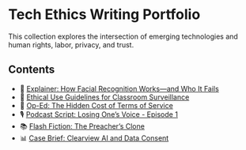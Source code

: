 # Tech Ethics Writing Portfolio  
This collection explores the intersection of emerging technologies and human rights, labor, privacy, and trust.

## Contents  
- 📄 [Explainer: How Facial Recognition Works—and Who It Fails](facial-recognition-explainer.md)  
- 📜 [Ethical Use Guidelines for Classroom Surveillance](surveillance-guidelines.md)  
- 📰 [Op-Ed: The Hidden Cost of Terms of Service](toss-op-ed.md)  
- 🎙️ [Podcast Script: Losing One’s Voice - Episode 1](voice-ep1-script.md)  
- 📚 [Flash Fiction: The Preacher’s Clone](preachers-clone-flash.md)  
- 📊 [Case Brief: Clearview AI and Data Consent](clearview-case-summary.md)

